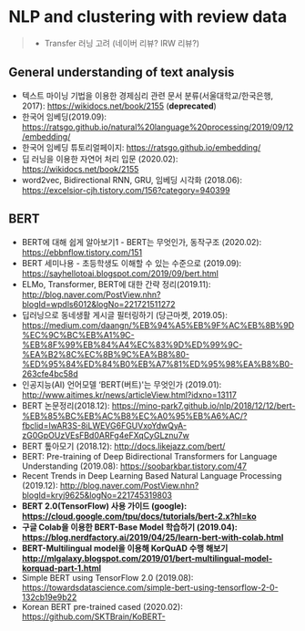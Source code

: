 # NLP and clustering with review data
>- Transfer 러닝 고려 (네이버 리뷰? IRW 리뷰?)


## General understanding of text analysis
- 텍스트 마이닝 기법을 이용한 경제심리 관련 문서 분류(서울대학교/한국은행, 2017): https://wikidocs.net/book/2155 (**deprecated**)
- 한국어 임베딩(2019.09): https://ratsgo.github.io/natural%20language%20processing/2019/09/12/embedding/
- 한국어 임베딩 튜토리얼페이지: https://ratsgo.github.io/embedding/
- 딥 러닝을 이용한 자연어 처리 입문 (2020.02): https://wikidocs.net/book/2155
- word2vec, Bidirectional RNN, GRU, 임베딩 시각화 (2018.06): https://excelsior-cjh.tistory.com/156?category=940399

## BERT
- BERT에 대해 쉽게 알아보기1 - BERT는 무엇인가, 동작구조 (2020.02): https://ebbnflow.tistory.com/151
- BERT 세미나용 - 초등학생도 이해할 수 있는 수준으로 (2019.09): https://sayhellotoai.blogspot.com/2019/09/bert.html
- ELMo, Transformer, BERT에 대한 간략 정리(2019.11): http://blog.naver.com/PostView.nhn?blogId=wpdls6012&logNo=221721511272
- 딥러닝으로 동네생활 게시글 필터링하기 (당근마켓, 2019.05): https://medium.com/daangn/%EB%94%A5%EB%9F%AC%EB%8B%9D%EC%9C%BC%EB%A1%9C-%EB%8F%99%EB%84%A4%EC%83%9D%ED%99%9C-%EA%B2%8C%EC%8B%9C%EA%B8%80-%ED%95%84%ED%84%B0%EB%A7%81%ED%95%98%EA%B8%B0-263cfe4bc58d
- 인공지능(AI) 언어모델 ‘BERT(버트)'는 무엇인가 (2019.01): http://www.aitimes.kr/news/articleView.html?idxno=13117
- BERT 논문정리(2018.12): https://mino-park7.github.io/nlp/2018/12/12/bert-%EB%85%BC%EB%AC%B8%EC%A0%95%EB%A6%AC/?fbclid=IwAR3S-8iLWEVG6FGUVxoYdwQyA-zG0GpOUzVEsFBd0ARFg4eFXqCyGLznu7w
- BERT 톺아모기 (2018.12): http://docs.likejazz.com/bert/
- BERT: Pre-training of Deep Bidirectional Transformers for Language Understanding (2019.08): https://soobarkbar.tistory.com/47
- Recent Trends in Deep Learning Based Natural Language Processing (2019.12): http://blog.naver.com/PostView.nhn?blogId=kryj9625&logNo=221745319803
- **BERT 2.0(TensorFlow) 사용 가이드 (google): https://cloud.google.com/tpu/docs/tutorials/bert-2.x?hl=ko**
- **구글 Colab을 이용한 BERT-Base Model 학습하기 (2019.04): https://blog.nerdfactory.ai/2019/04/25/learn-bert-with-colab.html**
- **BERT-Multilingual model을 이용해 KorQuAD 수행 해보기 http://mlgalaxy.blogspot.com/2019/01/bert-multilingual-model-korquad-part-1.html**
- Simple BERT using TensorFlow 2.0 (2019.08): https://towardsdatascience.com/simple-bert-using-tensorflow-2-0-132cb19e9b22
- Korean BERT pre-trained cased (2020.02): https://github.com/SKTBrain/KoBERT- 
